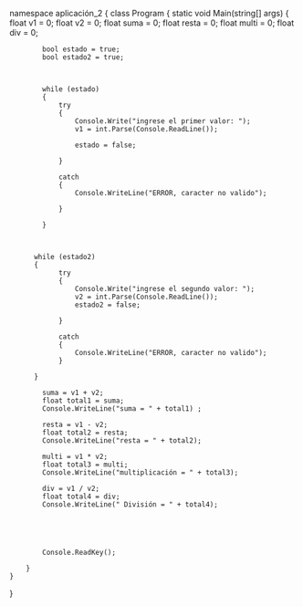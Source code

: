 namespace aplicación_2
{
    class Program
    {
        static void Main(string[] args)
        {
            float v1 = 0;
            float v2 = 0;
            float suma = 0;
            float resta = 0;
            float multi = 0;
            float div = 0; 



            bool estado = true;
            bool estado2 = true;
           


            while (estado)
            {
                try
                {
                    Console.Write("ingrese el primer valor: ");
                    v1 = int.Parse(Console.ReadLine());
                    
                    estado = false;

                }

                catch
                {
                    Console.WriteLine("ERROR, caracter no valido");
                   
                }

            }

          

          while (estado2)
          {
                try
                {
                    Console.Write("ingrese el segundo valor: ");
                    v2 = int.Parse(Console.ReadLine());
                    estado2 = false;

                }

                catch
                {
                    Console.WriteLine("ERROR, caracter no valido");  
                }

          }

            suma = v1 + v2;
            float total1 = suma;
            Console.WriteLine("suma = " + total1) ;

            resta = v1 - v2;
            float total2 = resta;
            Console.WriteLine("resta = " + total2);

            multi = v1 * v2;
            float total3 = multi;
            Console.WriteLine("multiplicación = " + total3);

            div = v1 / v2;
            float total4 = div;
            Console.WriteLine(" División = " + total4);





            Console.ReadKey();
            
        }
    }
}

